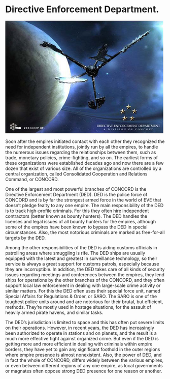 # Directive Enforcement Department.

![Directive Enforcement Department.](../images/ded.jpg)

Soon after the empires initiated contact with each other they recognized the
need for independent institutions, jointly run by all the empires, to handle the
numerous issues regarding the relationships between them, such as trade,
monetary policies, crime-fighting, and so on. The earliest forms of these
organizations were established decades ago and now there are a few dozen that
exist of various size. All of the organizations are controlled by a central
organization, called Consolidated Cooperation and Relations Command, or CONCORD.

One of the largest and most powerful branches of CONCORD is the Directive
Enforcement Department (DED). DED is the police force of CONCORD and is by far
the strongest armed force in the world of EVE that doesn’t pledge fealty to any
one empire. The main responsibility of the DED is to track high-profile
criminals. For this they often hire independent contractors (better known as
bounty hunters). The DED handles the licenses and legal issues of all bounty
hunters for the empires, although some of the empires have been known to bypass
the DED in special circumstances. Also, the most notorious criminals are marked
as free-for-all targets by the DED.

Among the other responsibilities of the DED is aiding customs officials in
patrolling areas where smuggling is rife. The DED ships are usually equipped
with the latest and greatest in surveillance technology, so their service is
always a great support for customs patrols, especially because they are
incorruptible. In addition, the DED takes care of all kinds of security issues
regarding meetings and conferences between the empires, they lend ships for
operations by the other branches of the CONCORD, and they often support local
law enforcement in dealing with large-scale crime activity or similar matters.
For this the DED often uses their special force unit, named Special Affairs for
Regulations &amp; Order, or SARO. The SARO is one of the toughest police units
around and are notorious for their brutal, but efficient, methods. They’re
mostly used in hostage situations, for the assault of heavily armed pirate
havens, and similar tasks.

The DED’s jurisdiction is limited to space and this has often put severe limits
on their operations. However, in recent years, the DED has increasingly been
authorized to operate in stations and on planets, and the result is a much more
effective fight against organized crime. But even if the DED is getting more and
more efficient in dealing with criminals within empire borders, they have yet to
gain any significant foothold in the outer regions where empire presence is
almost nonexistent. Also, the power of DED, and in fact the whole of CONCORD,
differs widely between the various empires, or even between different regions of
any one empire, as local governments or magnates often oppose strong DED
presence for one reason or another.
